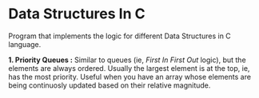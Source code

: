 # Data Structures In C
Program that implements the logic for different Data Structures in C language.

**1. Priority Queues :** Similar to queues (ie, *First In First Out* logic), but the elements are always ordered. Usually the largest element is at the top, ie, has the most priority. Useful when you have an array whose elements are being continuosly updated based on their relative magnitude.
